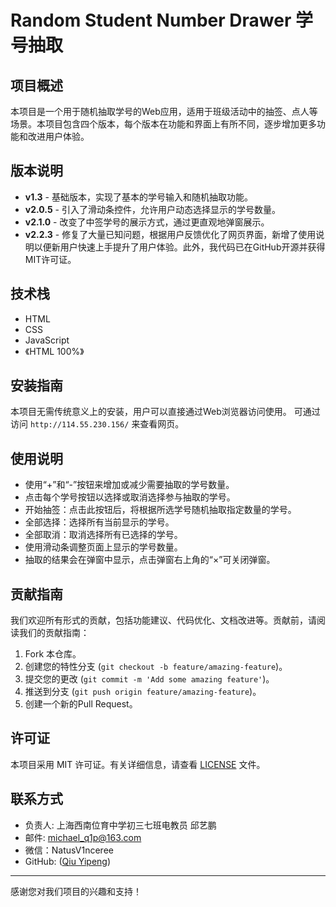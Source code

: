 # Random Student Number Drawer 学号抽取

## 项目概述

本项目是一个用于随机抽取学号的Web应用，适用于班级活动中的抽签、点人等场景。本项目包含四个版本，每个版本在功能和界面上有所不同，逐步增加更多功能和改进用户体验。

## 版本说明

- **v1.3** - 基础版本，实现了基本的学号输入和随机抽取功能。
- **v2.0.5** - 引入了滑动条控件，允许用户动态选择显示的学号数量。
- **v2.1.0** - 改变了中签学号的展示方式，通过更直观地弹窗展示。
- **v2.2.3** - 修复了大量已知问题，根据用户反馈优化了网页界面，新增了使用说明以便新用户快速上手提升了用户体验。此外，我代码已在GitHub开源并获得MIT许可证。

## 技术栈

- HTML
- CSS
- JavaScript
- 《HTML 100%》

## 安装指南

本项目无需传统意义上的安装，用户可以直接通过Web浏览器访问使用。
可通过访问 `http://114.55.230.156/` 来查看网页。

## 使用说明

- 使用“+”和“-”按钮来增加或减少需要抽取的学号数量。
- 点击每个学号按钮以选择或取消选择参与抽取的学号。
- 开始抽签：点击此按钮后，将根据所选学号随机抽取指定数量的学号。
- 全部选择：选择所有当前显示的学号。
- 全部取消：取消选择所有已选择的学号。
- 使用滑动条调整页面上显示的学号数量。
- 抽取的结果会在弹窗中显示，点击弹窗右上角的“×”可关闭弹窗。

## 贡献指南

我们欢迎所有形式的贡献，包括功能建议、代码优化、文档改进等。贡献前，请阅读我们的贡献指南：

1. Fork 本仓库。
2. 创建您的特性分支 (`git checkout -b feature/amazing-feature`)。
3. 提交您的更改 (`git commit -m 'Add some amazing feature'`)。
4. 推送到分支 (`git push origin feature/amazing-feature`)。
5. 创建一个新的Pull Request。

## 许可证

本项目采用 MIT 许可证。有关详细信息，请查看 [LICENSE](LICENSE) 文件。

## 联系方式

- 负责人: 上海西南位育中学初三七班电教员 邱艺鹏
- 邮件: michael_q1p@163.com
- 微信：NatusV1nceree
- GitHub: ([Qiu Yipeng](https://github.com/Y1qiu-c2))

---

感谢您对我们项目的兴趣和支持！

